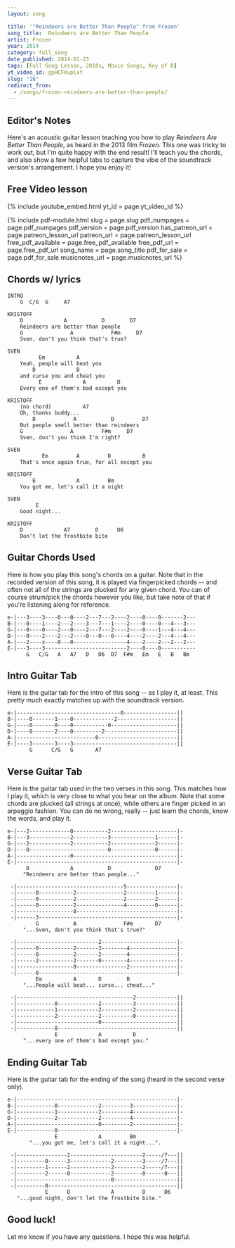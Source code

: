 ```yaml
---
layout: song

title: '"Reindeers are Better Than People" from Frozen'
song_title:  Reindeers are Better Than People
artist: Frozen
year: 2014
category: full_song
date_published: 2014-01-23
tags: [Full Song Lesson, 2010s, Movie Songs, Key of D]
yt_video_id: gpHCFXuplxY
slug: "16"
redirect_from:
  - /songs/frozen-reindeers-are-better-than-people/
---
```


## Editor's Notes

Here's an acoustic guitar lesson teaching you how to play _Reindeers Are Better Than People_, as heard in the 2013 film _Frozen_. This one was tricky to work out, but I'm quite happy with the end result! I'll teach you the chords, and also show a few helpful tabs to capture the vibe of the soundtrack version's arrangement. I hope you enjoy it!

## Free Video lesson

{% include youtube_embed.html yt_id = page.yt_video_id %}


{% include pdf-module.html slug = page.slug pdf_numpages = page.pdf_numpages pdf_version = page.pdf_version has_patreon_url = page.patreon_lesson_url patreon_url = page.patreon_lesson_url free_pdf_available = page.free_pdf_available free_pdf_url = page.free_pdf_url song_name = page.song_title pdf_for_sale = page.pdf_for_sale musicnotes_url = page.musicnotes_url %}

## Chords w/ lyrics

    INTRO
        G  C/G  G     A7

    KRISTOFF
        D             A           D        D7
        Reindeers are better than people
        G               A            F#m     D7
        Sven, don't you think that's true?

    SVEN
              Em          A
        Yeah, people will beat you
            D             B
        and curse you and cheat you
              E             A          D
        Every one of them's bad except you

    KRISTOFF
        (no chord)          A7
        Oh, thanks buddy...
            D            A           D         D7
        But people smell better than reindeers
        G               A         F#m     D7
        Sven, don't you think I'm right?

    SVEN
               Em         A         D          B
        That's once again true, for all except you

    KRISTOFF
            E             A         Bm
        You got me, let's call it a night

    SVEN
             E        
        Good night...

    KRISTOFF
        D             A7        D      D6
        Don't let the frostbite bite

## Guitar Chords Used

Here is how you play this song's chords on a guitar. Note that in the recorded version of this song, it is played via fingerpicked chords -- and often not all of the strings are plucked for any given chord. You can of course strum/pick the chords however you like, but take note of that if you're listening along for reference.

    e-|---3----3----0---0----2---7---2----2----0----0-------2---
    B-|---0----1----2---2----3---7---1----2----0----0---4---3---
    G-|---0----0----2---0----2---7---2----2----0----1---4---4---
    D-|---0----2----2---2----0---0---0----4----2----2---4---4---
    A-|---2----x----0---0-----------------4----2----2---2---2---
    E-|---3----3--------------------------2----0----0-----------
          G   C/G   A   A7   D   D6  D7  F#m   Em   E   B   Bm

## Intro Guitar Tab

Here is the guitar tab for the intro of this song -- as I play it, at least. This pretty much exactly matches up with the soundtrack version.

    e-|---------------------------------0-----------------||
    B-|----0-------1----0-------------2-------------------||
    G-|----0-------0----0-----------0---------------------||
    D-|----0-------2----0---------2-----------------------||
    A-|-------------------------0-------------------------||
    E-|----3-------3----3---------------------------------||
           G      C/G   G       A7

## Verse Guitar Tab

Here is the guitar tab used in the two verses in this song. This matches how I play it, which is very close to what you hear on the album. Note that some chords are plucked (all strings at once), while others are finger picked in an arpeggio fashion. You can do no wrong, really -- just learn the chords, know the words, and play it.

    e-|---2-------------0-----------2---------------------|-
    B-|---3-------------2-----------3--------------1------|-
    G-|---2-------------2-----------2--------------2------|-
    D-|---0-------------------------0--------------0------|-
    A-|-----------------0---------------------------------|-
    E-|---------------------------------------------------|-
          D             A           D              D7
         "Reindeers are better than people..."

     -|----------------------------------5----------------|-
     -|------0-----------2---------------2---------1------|-
     -|------0-----------2---------------2---------2------|-
     -|------0-----------2---------------4---------0------|-
     -|------------------0--------------------------------|-
     -|------3--------------------------------------------|-
             G           A               F#m       D7
         "...Sven, don't you think that's true?"

     -|--------------------------2------------------------|-
     -|------0-----------2-------3--------4---------------|-
     -|------0-----------2-------2--------4---------------|-
     -|------2-----------2-------0--------4---------------|-
     -|------------------0----------------2---------------|-
     -|------0--------------------------------------------|-
             Em          A       D        B
         "...People will beat... curse... cheat..."

     -|-------------------------------------2-------------||
     -|------------0-------------2----------3-------------||
     -|------------1-------------2----------2-------------||
     -|------------2-------------2----------0-------------||
     -|--------------------------0------------------------||
     -|------------0--------------------------------------||
                   E             A          D
         "...every one of them's bad except you."

## Ending Guitar Tab

Here is the guitar tab for the ending of the song (heard in the second verse only).

    e-|---------------------------------------------------|-
    B-|------------0-------------2---------3--------------|-
    G-|------------1-------------2---------4--------------|-
    D-|------------2-------------2---------4--------------|-
    A-|--------------------------0---------2--------------|-
    E-|------------0--------------------------------------|-
                   E             A         Bm
           "...you got me, let's call it a night...".

     -|----------------2-----------------------2-----/7---||
     -|---------0------3-------------2---------3-----/7---||
     -|---------1------2-------------2---------2-----/7---||
     -|---------2------0-------------2---------0------0---||
     -|------------------------------0--------------------||
     -|---------0-----------------------------------------||
                E      D             A         D      D6
       "...good night, don't let the frostbite bite."

## Good luck!

Let me know if you have any questions. I hope this was helpful.
